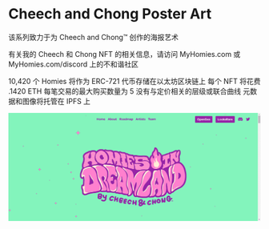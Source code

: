 # Cheech and Chong Poster Art

该系列致力于为 Cheech and Chong™ 创作的海报艺术

有关我的 Cheech 和 Chong NFT 的相关信息，请访问 MyHomies.com 或 MyHomies.com/discord 上的不和谐社区

10,420 个 Homies 将作为 ERC-721 代币存储在以太坊区块链上
每个 NFT 将花费 .1420 ETH
每笔交易的最大购买数量为 5
没有与定价相关的层级或联合曲线
元数据和图像将托管在 IPFS 上

![nft](612321.png)
